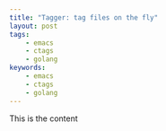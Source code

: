 ```yaml
---
title: "Tagger: tag files on the fly"
layout: post
tags:
    - emacs
    - ctags
    - golang
keywords:
    - emacs
    - ctags
    - golang
---
```


This is the content
